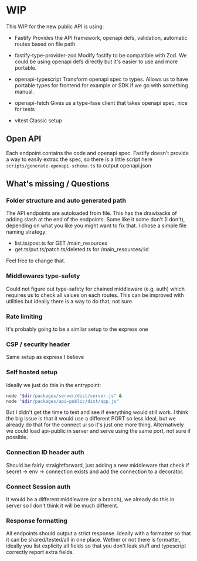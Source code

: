 # WIP

This WIP for the new public API is using:

- Fastify
Provides the API framework, openapi defs, validation, automatic routes based on file path

- fastify-type-provider-zod
Modify fastify to be compatible with Zod. We could be using openapi defs directly but it's easier to use and more portable.

- openapi-typescript
Transform openapi spec to types. Allows us to have portable types for frontend for example or SDK if we go with something manual.

- openapi-fetch
Gives us a type-fase client that takes openapi spec, nice for tests

- vitest
Classic setup



## Open API

Each endpoint contains the code and openapi spec.
Fastify doesn't provide a way to easily extrac the spec, so there is a little script here `scripts/generate-openapi-schema.ts` to output openapi.json

## What's missing / Questions

### Folder structure and auto generated path

The API endpoints are autoloaded from file. This has the drawbacks of adding slash at the end of the endpoints. Some like it some don't (I don't), depending on what you like you might want to fix that.
I chose a simple file naming strategy:
- list.ts/post.ts for GET /main_resources
- get.ts/put.ts/patch.ts/deleted.ts for /main_resources/:id

Feel free to change that.


### Middlewares type-safety

Could not figure out type-safety for chained middleware (e.g, auth) which requires us to check all values on each routes. This can be improved with utilities but ideally there is a way to do that, not sure.

### Rate limiting

It's probably going to be a similar setup to the express one

### CSP / security header

Same setup as express I believe

### Self hosted setup

Ideally we just do this in the entrypoint:
```bash
node "$dir/packages/server/dist/server.js" & 
node "$dir/packages/api-public/dist/app.js"
```

But I didn't get the time to test and see if everything would still work. I think the big issue is that it would use a different PORT so less ideal, but we already do that for the connect ui so it's just one more thing.
Alternatively we could load api-public in server and serve using the same port, not sure if possible.

### Connection ID header auth

Should be fairly straightforward, just adding a new middleware that check if secret -> env -> connection exists and add the connection to a decorator.


### Connect Session auth

It would be a different middleware (or a branch), we already do this in server so I don't think it will be much different.


### Response formatting

All endpoints should output a strict response. Ideally with a formatter so that it can be shared/tested/all in one place.
Wether or not there is formatter, ideally you list explicity all fields so that you don't leak stuff and typescript correctly report extra fields.
